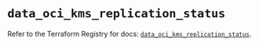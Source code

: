# `data_oci_kms_replication_status`

Refer to the Terraform Registry for docs: [`data_oci_kms_replication_status`](https://registry.terraform.io/providers/oracle/oci/6.18.0/docs/data-sources/kms_replication_status).
